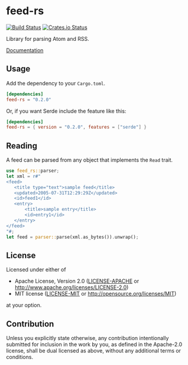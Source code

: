 # feed-rs

[![Build Status](https://travis-ci.org/feed-rs/feed-rs.svg?branch=master)](https://travis-ci.org/feed-rs/feed-rs.svg?branch=master)
[![Crates.io Status](https://img.shields.io/crates/v/feed-rs.svg)](https://crates.io/crates/feed-rs)

Library for parsing Atom and RSS.

[Documentation](https://docs.rs/atom_syndication/)

## Usage

Add the dependency to your `Cargo.toml`.

```toml
[dependencies]
feed-rs = "0.2.0"
```

Or, if you want Serde include the feature like this:

```toml
[dependencies]
feed-rs = { version = "0.2.0", features = ["serde"] }
```

## Reading

A feed can be parsed from any object that implements the `Read` trait.

```rust
use feed_rs::parser;
let xml = r#"
<feed>
   <title type="text">sample feed</title>
   <updated>2005-07-31T12:29:29Z</updated>
   <id>feed1</id>
   <entry>
       <title>sample entry</title>
       <id>entry1</id>
   </entry>
</feed>
"#;
let feed = parser::parse(xml.as_bytes()).unwrap();
```

## License

Licensed under either of

 * Apache License, Version 2.0
   ([LICENSE-APACHE](LICENSE-APACHE) or http://www.apache.org/licenses/LICENSE-2.0)
 * MIT license
   ([LICENSE-MIT](LICENSE-MIT) or http://opensource.org/licenses/MIT)

at your option.

## Contribution

Unless you explicitly state otherwise, any contribution intentionally submitted
for inclusion in the work by you, as defined in the Apache-2.0 license, shall be
dual licensed as above, without any additional terms or conditions.
